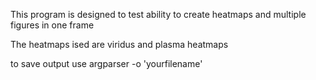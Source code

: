 This program is designed to test ability to create heatmaps and multiple figures in one frame 

The heatmaps ised are viridus and plasma heatmaps

to save output use argparser -o 'yourfilename'


